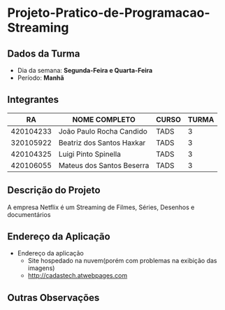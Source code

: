 # Projeto-Pratico-de-Programacao-Streaming


## Dados da Turma
* Dia da semana: **Segunda-Feira e Quarta-Feira**
* Período: **Manhã**

## Integrantes
| RA   | NOME COMPLETO | CURSO | TURMA |
|------|---------------|-------|-------|
| 420104233  |  João Paulo Rocha Candido         | TADS  | 3 |
| 320105922  | Beatriz dos Santos Haxkar         | TADS  | 3 |
| 420104325  |  Luigi Pinto Spinella             | TADS  | 3 |
| 420106055  |  Mateus dos Santos Beserra        | TADS  | 3 | 
 

## Descrição do Projeto 
A empresa Netflix é um Streaming de Filmes, Séries, Desenhos e documentários 
## Endereço da Aplicação

* Endereço da aplicação  
	- Site hospedado na nuvem(porém com problemas na exibição das imagens)
	+ http://cadastech.atwebpages.com  

## Outras Observações 
 
